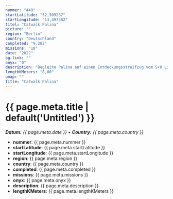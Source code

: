 ```yaml
---
nummer: "448"
startLatitude: "52,509237"
startLongitude: "13,497382"
titel: "Catwalk Palina"
picture: ""
region: "Berlin"
country: "Deutschland"
completed: "9.282"
missions: "18"
date: "2022"
bg-link: ""
onyx: "0"
description: "Begleite Palina auf einen Entdeckungsstreifzug vom S+U Lichtenberg nach Friedrichsfelde und dort im Bogen durch den Weitlingkiez zurück zu seinem Ausgangspunkt."
lengthKMeters: "8,00"
umap: ""
title: "Catwalk Palina"
---
```

# {{ page.meta.title | default('Untitled') }}

_**Datum:** {{ page.meta.date }} • **Country:** {{ page.meta.country }}_

- **nummer**: {{ page.meta.nummer }}
- **startLatitude**: {{ page.meta.startLatitude }}
- **startLongitude**: {{ page.meta.startLongitude }}
- **region**: {{ page.meta.region }}
- **country**: {{ page.meta.country }}
- **completed**: {{ page.meta.completed }}
- **missions**: {{ page.meta.missions }}
- **onyx**: {{ page.meta.onyx }}
- **description**: {{ page.meta.description }}
- **lengthKMeters**: {{ page.meta.lengthKMeters }}
